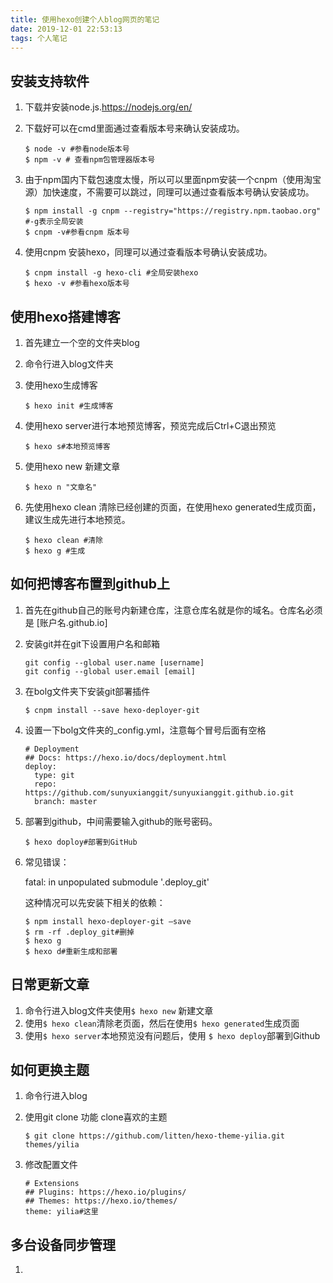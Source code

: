```yaml
---
title: 使用hexo创建个人blog网页的笔记
date: 2019-12-01 22:53:13
tags: 个人笔记
---
```


## 安装支持软件

1. 下载并安装node.js.https://nodejs.org/en/

2. 下载好可以在cmd里面通过查看版本号来确认安装成功。

   ```
   $ node -v #参看node版本号
   $ npm -v # 查看npm包管理器版本号
   ```
<!--more-->
3. 由于npm国内下载包速度太慢，所以可以里面npm安装一个cnpm（使用淘宝源）加快速度，不需要可以跳过，同理可以通过查看版本号确认安装成功。

   ```
   $ npm install -g cnpm --registry="https://registry.npm.taobao.org" #-g表示全局安装
   $ cnpm -v#参看cnpm 版本号
   ```

4. 使用cnpm 安装hexo，同理可以通过查看版本号确认安装成功。

   ```
   $ cnpm install -g hexo-cli #全局安装hexo
   $ hexo -v #参看hexo版本号
   ```



## 使用hexo搭建博客

1. 首先建立一个空的文件夹blog

2. 命令行进入blog文件夹

3. 使用hexo生成博客

   ```
   $ hexo init #生成博客
   ```

4. 使用hexo server进行本地预览博客，预览完成后Ctrl+C退出预览

   ```
   $ hexo s#本地预览博客
   ```

5. 使用hexo new 新建文章

   ```
   $ hexo n "文章名"
   ```

6. 先使用hexo clean 清除已经创建的页面，在使用hexo generated生成页面，建议生成先进行本地预览。

   ```
   $ hexo clean #清除
   $ hexo g #生成
   ```

## 如何把博客布置到github上

1. 首先在github自己的账号内新建仓库，注意仓库名就是你的域名。仓库名必须是 [账户名.github.io]

2. 安装git并在git下设置用户名和邮箱

   ```
   git config --global user.name [username]
   git config --global user.email [email]
   ```

3. 在bolg文件夹下安装git部署插件

   ```
   $ cnpm install --save hexo-deployer-git
   ```

4. 设置一下bolg文件夹的_config.yml，注意每个冒号后面有空格

   ```
   # Deployment
   ## Docs: https://hexo.io/docs/deployment.html
   deploy:
     type: git 
     repo: https://github.com/sunyuxianggit/sunyuxianggit.github.io.git
     branch: master
   ```

5. 部署到github，中间需要输入github的账号密码。

   ```
   $ hexo doploy#部署到GitHub
   ```
   
6. 常见错误：

   fatal: in unpopulated submodule '.deploy_git'

   这种情况可以先安装下相关的依赖：

   ```
   $ npm install hexo-deployer-git –save
   $ rm -rf .deploy_git#删掉
   $ hexo g
   $ hexo d#重新生成和部署
   ```

   

## 日常更新文章

1. 命令行进入blog文件夹使用```$ hexo new``` 新建文章
2. 使用```$ hexo clean```清除老页面，然后在使用```$ hexo generated```生成页面
3. 使用```$ hexo server```本地预览没有问题后，使用 ```$ hexo deploy```部署到Github

## 如何更换主题

1. 命令行进入blog

2. 使用git clone 功能 clone喜欢的主题

   ```
   $ git clone https://github.com/litten/hexo-theme-yilia.git themes/yilia
   ```

3. 修改配置文件

   ```
   # Extensions
   ## Plugins: https://hexo.io/plugins/
   ## Themes: https://hexo.io/themes/
   theme: yilia#这里
   ```


## 多台设备同步管理

1. 